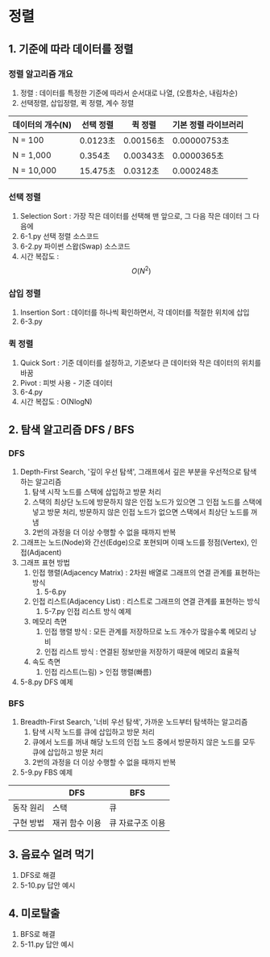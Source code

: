 # 정렬

## 1. 기준에 따라 데이터를 정렬
### 정렬 알고리즘 개요
   1. 정렬 : 데이터를 특정한 기준에 따라서 순서대로 나열, (오름차순, 내림차순)
   2. 선택정렬, 삽입정렬, 퀵 정렬, 계수 정렬

|데이터의 개수(N) |선택 정렬|퀵 정렬|기본 정렬 라이브러리|
|-----|----|----|----|
|N = 100| 0.0123초|0.00156초|0.00000753초|
|N = 1,000|0.354초|0.00343초|0.0000365초|
|N = 10,000|15.475초|0.0312초|0.000248초|



### 선택 정렬
   1. Selection Sort : 가장 작은 데이터를 선택해 맨 앞으로, 그 다음 작은 데이터 그 다음에
   2. 6-1.py 선택 정렬 소스코드
   3. 6-2.py 파이썬 스왑(Swap) 소스코드
   4. 시간 복잡도 : $$ O(N^2) $$
   

### 삽입 정렬
   1. Insertion Sort : 데이터를 하나씩 확인하면서, 각 데이터를 적절한 위치에 삽입
   2. 6-3.py

### 퀵 정렬
   1. Quick Sort : 기준 데이터를 설정하고, 기준보다 큰 데이터와 작은 데이터의 위치를 바꿈
   2. Pivot : 피벗 사용 - 기준 데이터
   3. 6-4.py
   4. 시간 복잡도 : O(NlogN)

   



## 2. 탐색 알고리즘 DFS / BFS
### DFS
   1. Depth-First Search, '깊이 우선 탐색', 그래프에서 깊은 부분을 우선적으로 탐색하는 알고리즘
      1. 탐색 시작 노드를 스택에 삽입하고 방문 처리
      2. 스택의 최상단 노드에 방문하지 않은 인접 노드가 있으면 그 인접 노드를 스택에 넣고 방문 처리, 방문하지 않은 인접 노드가 없으면 스택에서 최상단 노드를 꺼냄
      3. 2번의 과정을 더 이상 수행할 수 없을 때까지 반복
   2. 그래프는 노드(Node)와 간선(Edge)으로 포현되며 이때 노드를 정점(Vertex), 인접(Adjacent)
   3. 그래프 표현 방법
      1. 인접 행렬(Adjacency Matrix) : 2차원 배열로 그래프의 연결 관계를 표현하는 방식
         1. 5-6.py
      2. 인접 리스트(Adjacency List) : 리스트로 그래프의 연결 관계를 표현하는 방식
         1. 5-7.py 인접 리스트 방식 예제
      3. 메모리 측면
         1. 인접 행렬 방식 : 모든 관계를 저장하므로 노드 개수가 많을수록 메모리 낭비
         2. 인접 리스트 방식 : 연결된 정보만을 저장하기 때문에 메모리 효율적
      4. 속도 측면
         1. 인접 리스트(느림) > 인접 행렬(빠름)
   4. 5-8.py DFS 예제


### BFS
   1. Breadth-First Search, '너비 우선 탐색', 가까운 노드부터 탐색하는 알고리즘
      1. 탐색 시작 노드를 큐에 삽입하고 방문 처리
      2. 큐에서 노드를 꺼내 해당 노드의 인접 노드 중에서 방문하지 않은 노드를 모두 큐에 삽입하고 방문 처리
      3. 2번의 과정을 더 이상 수행할 수 없을 때까지 반복
   2. 5-9.py FBS 예제

| |DFS|BFS|
|-----|----|----|
|동작 원리|스택|큐|
|구현 방법|재귀 함수 이용|큐 자료구조 이용|

## 3. 음료수 얼려 먹기    
   1. DFS로 해결 
   2. 5-10.py 답안 예시

## 4. 미로탈출
   1. BFS로 해결
   2. 5-11.py 답안 예시